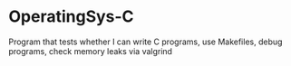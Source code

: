 # OperatingSys-C
Program that tests whether I can write C programs, use Makefiles, debug programs, check memory leaks via valgrind

